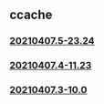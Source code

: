 ## ccache

### [20210407.5-23.24](20210407.5-23.24/index.html)
### [20210407.4-11.23](20210407.4-11.23/index.html)
### [20210407.3-10.0](20210407.3-10.0/index.html)

